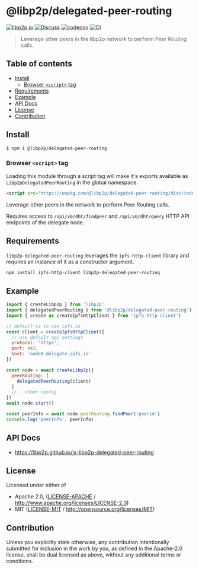 # @libp2p/delegated-peer-routing <!-- omit in toc -->

[![libp2p.io](https://img.shields.io/badge/project-libp2p-yellow.svg?style=flat-square)](http://libp2p.io/)
[![Discuss](https://img.shields.io/discourse/https/discuss.libp2p.io/posts.svg?style=flat-square)](https://discuss.libp2p.io)
[![codecov](https://img.shields.io/codecov/c/github/libp2p/js-libp2p-delegated-peer-routing.svg?style=flat-square)](https://codecov.io/gh/libp2p/js-libp2p-delegated-peer-routing)
[![CI](https://img.shields.io/github/actions/workflow/status/libp2p/js-libp2p-delegated-peer-routing/js-test-and-release.yml?branch=master\&style=flat-square)](https://github.com/libp2p/js-libp2p-delegated-peer-routing/actions/workflows/js-test-and-release.yml?query=branch%3Amaster)

> Leverage other peers in the libp2p network to perform Peer Routing calls.

## Table of contents <!-- omit in toc -->

- [Install](#install)
  - [Browser `<script>` tag](#browser-script-tag)
- [Requirements](#requirements)
- [Example](#example)
- [API Docs](#api-docs)
- [License](#license)
- [Contribution](#contribution)

## Install

```console
$ npm i @libp2p/delegated-peer-routing
```

### Browser `<script>` tag

Loading this module through a script tag will make it's exports available as `Libp2pDelegatedPeerRouting` in the global namespace.

```html
<script src="https://unpkg.com/@libp2p/delegated-peer-routing/dist/index.min.js"></script>
```

Leverage other peers in the network to perform Peer Routing calls.

Requires access to `/api/v0/dht/findpeer` and `/api/v0/dht/query` HTTP API endpoints of the delegate node.

## Requirements

`libp2p-delegated-peer-routing` leverages the `ipfs-http-client` library and requires an instance of it as a constructor argument.

```sh
npm install ipfs-http-client libp2p-delegated-peer-routing
```

## Example

```js
import { createLibp2p } from 'libp2p'
import { delegatedPeerRouting } from '@libp2p/delegated-peer-routing')
import { create as createIpfsHttpClient } from 'ipfs-http-client')

// default is to use ipfs.io
const client = createIpfsHttpClient({
  // use default api settings
  protocol: 'https',
  port: 443,
  host: 'node0.delegate.ipfs.io'
})

const node = await createLibp2p({
  peerRouting: [
    delegatedPeerRouting(client)
  ]
  //.. other config
})
await node.start()

const peerInfo = await node.peerRouting.findPeer('peerid')
console.log('peerInfo', peerInfo)
```

## API Docs

- <https://libp2p.github.io/js-libp2p-delegated-peer-routing>

## License

Licensed under either of

- Apache 2.0, ([LICENSE-APACHE](LICENSE-APACHE) / <http://www.apache.org/licenses/LICENSE-2.0>)
- MIT ([LICENSE-MIT](LICENSE-MIT) / <http://opensource.org/licenses/MIT>)

## Contribution

Unless you explicitly state otherwise, any contribution intentionally submitted for inclusion in the work by you, as defined in the Apache-2.0 license, shall be dual licensed as above, without any additional terms or conditions.
